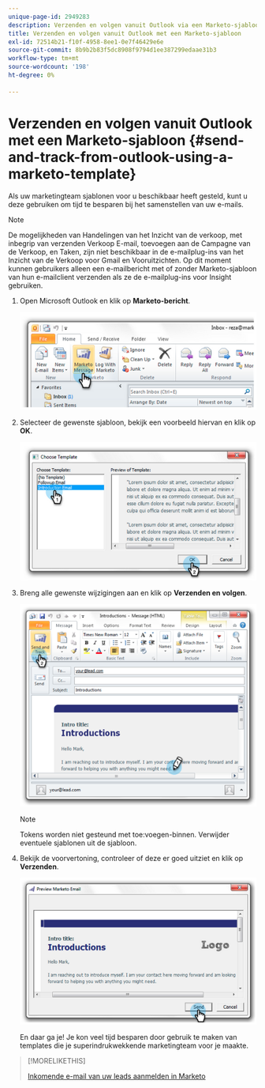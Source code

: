 ```yaml
---
unique-page-id: 2949283
description: Verzenden en volgen vanuit Outlook via een Marketo-sjabloon - Marketo Docs - Productdocumentatie
title: Verzenden en volgen vanuit Outlook met een Marketo-sjabloon
exl-id: 72514b21-f10f-4958-8ee1-0e7f46429e6e
source-git-commit: 8b9b2b83f5dc8908f9794d1ee387299edaae31b3
workflow-type: tm+mt
source-wordcount: '198'
ht-degree: 0%

---
```


# Verzenden en volgen vanuit Outlook met een Marketo-sjabloon {#send-and-track-from-outlook-using-a-marketo-template}

Als uw marketingteam sjablonen voor u beschikbaar heeft gesteld, kunt u deze gebruiken om tijd te besparen bij het samenstellen van uw e-mails.

>[!NOTE]
>
>De mogelijkheden van Handelingen van het Inzicht van de verkoop, met inbegrip van verzenden Verkoop E-mail, toevoegen aan de Campagne van de Verkoop, en Taken, zijn niet beschikbaar in de e-mailplug-ins van het Inzicht van de Verkoop voor Gmail en Vooruitzichten. Op dit moment kunnen gebruikers alleen een e-mailbericht met of zonder Marketo-sjabloon van hun e-mailclient verzenden als ze de e-mailplug-ins voor Insight gebruiken.

1. Open Microsoft Outlook en klik op **Marketo-bericht**.

   ![](assets/image2014-9-23-17-3a8-3a33.png)

1. Selecteer de gewenste sjabloon, bekijk een voorbeeld hiervan en klik op **OK**.

   ![](assets/image2014-9-23-17-3a8-3a45.png)

1. Breng alle gewenste wijzigingen aan en klik op **Verzenden en volgen**.

   ![](assets/image2014-9-23-17-3a8-3a58.png)

   >[!NOTE]
   >
   >Tokens worden niet gesteund met toe:voegen-binnen. Verwijder eventuele sjablonen uit de sjabloon.

1. Bekijk de voorvertoning, controleer of deze er goed uitziet en klik op **Verzenden**.

   ![](assets/image2014-9-23-17-3a9-3a11.png)

   En daar ga je! Je kon veel tijd besparen door gebruik te maken van templates die je superindrukwekkende marketingteam voor je maakte.

>[!MORELIKETHIS]
>
>[Inkomende e-mail van uw leads aanmelden in Marketo](/help/marketo/product-docs/marketo-sales-insight/using-msi/log-inbound-mail-from-your-leads-in-marketo.md)
